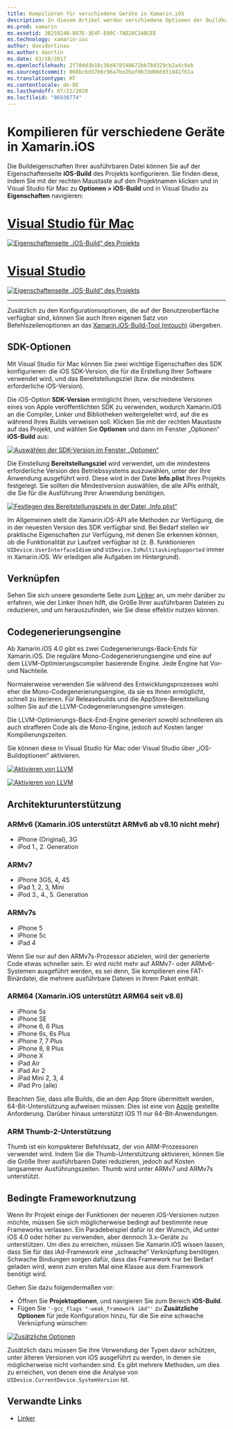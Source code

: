 ```yaml
---
title: Kompilieren für verschiedene Geräte in Xamarin.iOS
description: In diesem Artikel werden verschiedene Optionen der Buildkonfiguration beschrieben, die zum Anpassen eines Xamarin.iOS-Builds für verschiedene Geräte verwendet werden können.
ms.prod: xamarin
ms.assetid: 3B259248-887E-3E4F-E09C-7AD28C2A8CEE
ms.technology: xamarin-ios
author: davidortinau
ms.author: daortin
ms.date: 03/18/2017
ms.openlocfilehash: 2f70dd3b18c36d478548672bb78d329cb2a4c9ab
ms.sourcegitcommit: 008bcbd37b6c96a7be2baf0633d066931d41f61a
ms.translationtype: HT
ms.contentlocale: de-DE
ms.lasthandoff: 07/22/2020
ms.locfileid: "86938774"
---
```

# <a name="compiling-for-different-devices-in-xamarinios"></a>Kompilieren für verschiedene Geräte in Xamarin.iOS

Die Buildeigenschaften Ihrer ausführbaren Datei können Sie auf der Eigenschaftenseite **iOS-Build** des Projekts konfigurieren. Sie finden diese, indem Sie mit der rechten Maustaste auf den Projektnamen klicken und in Visual Studio für Mac zu **Optionen > iOS-Build** und in Visual Studio zu **Eigenschaften** navigieren:

# <a name="visual-studio-for-mac"></a>[Visual Studio für Mac](#tab/macos)

[![Eigenschaftenseite „iOS-Build“ des Projekts](compiling-for-different-devices-images/image1.png)](compiling-for-different-devices-images/image1.png#lightbox) 

# <a name="visual-studio"></a>[Visual Studio](#tab/windows)

[![Eigenschaftenseite „iOS-Build“ des Projekts](compiling-for-different-devices-images/image1a.png)](compiling-for-different-devices-images/image1a.png#lightbox)

-----

Zusätzlich zu den Konfigurationsoptionen, die auf der Benutzeroberfläche verfügbar sind, können Sie auch Ihren eigenen Satz von Befehlszeilenoptionen an das [Xamarin.iOS-Build-Tool (mtouch)](~/ios/deploy-test/mtouch.md) übergeben.

## <a name="sdk-options"></a>SDK-Optionen

Mit Visual Studio für Mac können Sie zwei wichtige Eigenschaften des SDK konfigurieren: die iOS SDK-Version, die für die Erstellung Ihrer Software verwendet wird, und das Bereitstellungsziel (bzw. die mindestens erforderliche iOS-Version).

Die iOS-Option **SDK-Version** ermöglicht Ihnen, verschiedene Versionen eines von Apple veröffentlichten SDK zu verwenden, wodurch Xamarin.iOS an die Compiler, Linker und Bibliotheken weitergeleitet wird, auf die es während Ihres Builds verweisen soll. Klicken Sie mit der rechten Maustaste auf das Projekt, und wählen Sie **Optionen** und dann im Fenster „Optionen“ **iOS-Build** aus:

[![Auswählen der SDK-Version im Fenster „Optionen“](compiling-for-different-devices-images/sdk-version-sml.png)](compiling-for-different-devices-images/sdk-version.png#lightbox)

Die Einstellung **Bereitstellungsziel** wird verwendet, um die mindestens erforderliche Version des Betriebssystems auszuwählen, unter der Ihre Anwendung ausgeführt wird. Diese wird in der Datei **Info.plist** Ihres Projekts festgelegt. Sie sollten die Mindestversion auswählen, die alle APIs enthält, die Sie für die Ausführung Ihrer Anwendung benötigen.

[![Festlegen des Bereitstellungsziels in der Datei „Info.plist“](compiling-for-different-devices-images/deployment-target-sml.png)](compiling-for-different-devices-images/deployment-target.png#lightbox)

Im Allgemeinen stellt die Xamarin.iOS-API alle Methoden zur Verfügung, die in der neuesten Version des SDK verfügbar sind. Bei Bedarf stellen wir praktische Eigenschaften zur Verfügung, mit denen Sie erkennen können, ob die Funktionalität zur Laufzeit verfügbar ist (z. B. funktionieren `UIDevice.UserInterfaceIdiom` und `UIDevice.IsMultitaskingSupported` immer in Xamarin.iOS. Wir erledigen alle Aufgaben im Hintergrund).

## <a name="linking"></a>Verknüpfen

Sehen Sie sich unsere gesonderte Seite zum [Linker](~/ios/deploy-test/linker.md) an, um mehr darüber zu erfahren, wie der Linker Ihnen hilft, die Größe Ihrer ausführbaren Dateien zu reduzieren, und um herauszufinden, wie Sie diese effektiv nutzen können.

## <a name="code-generation-engine"></a>Codegenerierungsengine

Ab Xamarin.iOS 4.0 gibt es zwei Codegenerierungs-Back-Ends für Xamarin.iOS. Die reguläre Mono-Codegenerierungsengine und eine auf dem LLVM-Optimierungscompiler basierende Engine. Jede Engine hat Vor- und Nachteile.

Normalerweise verwenden Sie während des Entwicklungsprozesses wohl eher die Mono-Codegenerierungsengine, da sie es Ihnen ermöglicht, schnell zu iterieren. Für Releasebuilds und die AppStore-Bereitstellung sollten Sie auf die LLVM-Codegenerierungsengine umsteigen.

Die LLVM-Optimierungs-Back-End-Engine generiert sowohl schnelleren als auch strafferen Code als die Mono-Engine, jedoch auf Kosten langer Kompilierungszeiten.

Sie können diese in Visual Studio für Mac oder Visual Studio über „iOS-Buildoptionen“ aktivieren.

[![Aktivieren von LLVM](compiling-for-different-devices-images/image2.png)](compiling-for-different-devices-images/image2.png#lightbox)

[![Aktivieren von LLVM](compiling-for-different-devices-images/image2a.png)](compiling-for-different-devices-images/image2a.png#lightbox)

## <a name="architecture-support"></a>Architekturunterstützung

### <a name="armv6-xamarinios-discontinued-support-for-armv6-with-v810"></a>ARMv6 (Xamarin.iOS unterstützt ARMv6 ab v8.10 nicht mehr)

- iPhone (Original), 3G
- iPod 1., 2. Generation

### <a name="armv7"></a>ARMv7

- iPhone 3GS, 4, 4S
- iPad 1, 2, 3, Mini
- iPod 3., 4., 5. Generation

### <a name="armv7s"></a>ARMv7s

- iPhone 5
- iPhone 5c
- iPad 4

Wenn Sie nur auf den ARMv7s-Prozessor abzielen, wird der generierte Code etwas schneller sein. Er wird nicht mehr auf ARMv7- oder ARMv6-Systemen ausgeführt werden, es sei denn, Sie kompilieren eine FAT-Binärdatei, die mehrere ausführbare Dateien in Ihrem Paket enthält.

### <a name="arm64-xamarinios-started-supporting-arm64-in-v86"></a>ARM64 (Xamarin.iOS unterstützt ARM64 seit v8.6)

- iPhone 5s
- iPhone SE
- iPhone 6, 6 Plus
- iPhone 6s, 6s Plus
- iPhone 7, 7 Plus
- iPhone 8, 8 Plus
- iPhone X
- iPad Air
- iPad Air 2
- iPad Mini 2, 3, 4
- iPad Pro (alle)

Beachten Sie, dass alle Builds, die an den App Store übermittelt werden, 64-Bit-Unterstützung aufweisen müssen. Dies ist eine von [Apple](https://developer.apple.com/news/?id=12172014b) gestellte Anforderung. Darüber hinaus unterstützt iOS 11 nur 64-Bit-Anwendungen.

### <a name="arm-thumb-2-support"></a>ARM Thumb-2-Unterstützung

Thumb ist ein kompakterer Befehlssatz, der von ARM-Prozessoren verwendet wird. Indem Sie die Thumb-Unterstützung aktivieren, können Sie die Größe Ihrer ausführbaren Datei reduzieren, jedoch auf Kosten langsamerer Ausführungszeiten. Thumb wird unter ARMv7 und ARMv7s unterstützt.

## <a name="conditional-framework-usage"></a>Bedingte Frameworknutzung

Wenn Ihr Projekt einige der Funktionen der neueren iOS-Versionen nutzen möchte, müssen Sie sich möglicherweise bedingt auf bestimmte neue Frameworks verlassen. Ein Paradebeispiel dafür ist der Wunsch, iAd unter iOS 4.0 oder höher zu verwenden, aber dennoch 3.x-Geräte zu unterstützen. Um dies zu erreichen, müssen Sie Xamarin.iOS wissen lassen, dass Sie für das iAd-Framework eine „schwache“ Verknüpfung benötigen. Schwache Bindungen sorgen dafür, dass das Framework nur bei Bedarf geladen wird, wenn zum ersten Mal eine Klasse aus dem Framework benötigt wird.

Gehen Sie dazu folgendermaßen vor:

- Öffnen Sie **Projektoptionen**, und navigieren Sie zum Bereich **iOS-Build**.
- Fügen Sie `'-gcc_flags "-weak_framework iAd"'` zu **Zusätzliche Optionen** für jede Konfiguration hinzu, für die Sie eine schwache Verknüpfung wünschen:

[![Zusätzliche Optionen](compiling-for-different-devices-images/image3.png)](compiling-for-different-devices-images/image3.png#lightbox)

Zusätzlich dazu müssen Sie Ihre Verwendung der Typen davor schützen, unter älteren Versionen von iOS ausgeführt zu werden, in denen sie möglicherweise nicht vorhanden sind. Es gibt mehrere Methoden, um dies zu erreichen, von denen eine die Analyse von `UIDevice.CurrentDevice.SystemVersion` ist.

## <a name="related-links"></a>Verwandte Links

- [Linker](~/ios/deploy-test/linker.md)
